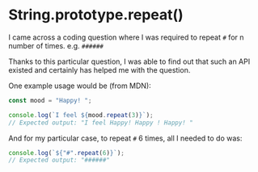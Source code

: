 # String.prototype.repeat()

I came across a coding question where I was required to repeat `#` for n number of times. e.g. `######`

Thanks to this particular question, I was able to find out that such an API existed and certainly has helped me with the question.

One example usage would be (from MDN):

```js
const mood = "Happy! ";

console.log(`I feel ${mood.repeat(3)}`);
// Expected output: "I feel Happy! Happy ! Happy! "
```

And for my particular case, to repeat `#` 6 times, all I needed to do was:

```js
console.log(`${"#".repeat(6)}`);
// Expected output: "######"
```

